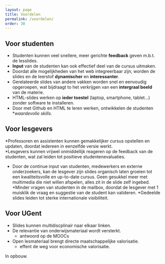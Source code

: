 ```yaml
---
layout: page
title: Voordelen
permalink: /voordelen/
order: 30
---
```


Voor studenten
--------

* Studenten kunnen veel snellere, meer gerichte **feedback** geven m.b.t. de lesslides.
* **Input** van de studenten kan ook effectief deel van de cursus uitmaken.
* Doordat alle mogelijkheden van het web integreerbaar zijn, worden de slides en de leerstof **dynamischer** en **interessanter**.
* Gerelateerde slides van andere vakken worden snel en eenvoudig opgeroepen, wat bijdraagt to het verkrijgen van een **intergraal beeld** van de materie.
*  HTML-slides werken op **ieder toestel** (laptop, smartphone, tablet...) zonder software te installeren.
* Door met Github en HTML te leren werken, ontwikkelen de studenten **waardevolle skills*.

Voor lesgevers
--------

*Professoren en assistenten kunnen gemakkelijker cursus opstellen en updaten, doordat iedereen in eenzelfde versie werkt.  
*Lesgevers kunnen vrijwel onmiddellijk reageren op de feedback van de studenten, wat zal leiden tot positieve studentenevaluaties.
* Door de continue input van studenten, medewerkers en externe onderzoekers, kan de lesgever zijn slides organisch laten groeien tot een kwaliteitsvolle en up-to-date cursus. 
Geen gesukkel meer met multimedia die niet willen afspelen, alles zit in de slide zelf ingebed.
*Minder vragen van studenten in de mailbox, doordat de lesgever met 1 muisklik de vraag en suggestie van de student kan valideren. 
*Gedeelde slides leiden tot sterke internationale visibiliteit.


Voor UGent
-------
* Slides kunnen multidiscplinair naar elkaar linken.
* De relevantie van onderwijsmateriaal wordt versterkt.
	* antwoord op de MOOCs
* Open lesmateriaal brengt directe maatschappelijke valorisatie.
	* effent de weg voor economische valorisatie.


In opbouw.
